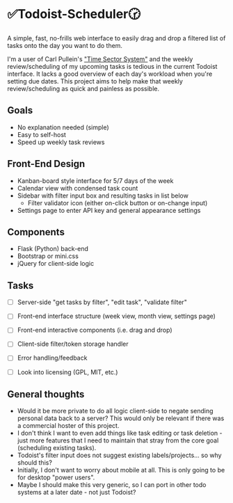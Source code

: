 # ✅Todoist-Scheduler🕝
A simple, fast, no-frills web interface to easily drag and drop a filtered list of tasks onto the day you want to do them.  

I'm a user of Carl Pullein's ["Time Sector System"](https://youtu.be/XRl3zkWAKvU) and the weekly review/scheduling of my upcoming tasks is tedious in the current Todoist interface. It lacks a good overview of each day's workload when you're setting due dates. This project aims to help make that weekly review/scheduling as quick and painless as possible.

## Goals
- No explanation needed (simple)
- Easy to self-host
- Speed up weekly task reviews

## Front-End Design
- Kanban-board style interface for 5/7 days of the week
- Calendar view with condensed task count
- Sidebar with filter input box and resulting tasks in list below
  - Filter validator icon (either on-click button or on-change input)
- Settings page to enter API key and general appearance settings

## Components
- Flask (Python) back-end
- Bootstrap or mini.css 
- jQuery for client-side logic

## Tasks
- [ ] Server-side "get tasks by filter", "edit task", "validate filter"
- [ ] Front-end interface structure (week view, month view, settings page)
- [ ] Front-end interactive components (i.e. drag and drop)
- [ ] Client-side filter/token storage handler
- [ ] Error handling/feedback 
- [ ] Look into licensing (GPL, MIT, etc.)


## General thoughts
- Would it be more private to do all logic client-side to negate sending personal data back to a server? This would only be relevant if there was a commercial hoster of this project. 
- I don't think I want to even add things like task editing or task deletion - just more features that I need to maintain that stray from the core goal (scheduling existing tasks). 
- Todoist's filter input does not suggest existing labels/projects... so why should this? 
- Initially, I don't want to worry about mobile at all. This is only going to be for desktop "power users". 
- Maybe I should make this very generic, so I can port in other todo systems at a later date - not just Todoist? 
